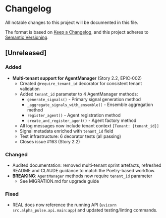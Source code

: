 # Changelog

All notable changes to this project will be documented in this file.

The format is based on [Keep a Changelog](https://keepachangelog.com/en/1.0.0/),
and this project adheres to [Semantic Versioning](https://semver.org/spec/v2.0.0.html).

## [Unreleased]

### Added
- **Multi-tenant support for AgentManager** (Story 2.2, EPIC-002)
  - Created `@require_tenant_id` decorator for consistent tenant validation
  - Added `tenant_id` parameter to 4 AgentManager methods:
    - `generate_signals()` - Primary signal generation method
    - `_aggregate_signals_with_ensemble()` - Ensemble aggregation method
    - `register_agent()` - Agent registration method
    - `create_and_register_agent()` - Agent factory method
  - All log messages now include tenant context `[Tenant: {tenant_id}]`
  - Signal metadata enriched with `tenant_id` field
  - Test infrastructure: 6 decorator tests (all passing)
  - Closes issue #163 (Story 2.2)

### Changed
- Audited documentation: removed multi-tenant sprint artefacts, refreshed README
  and CLAUDE guidance to match the Poetry-based workflow.
- **BREAKING**: `AgentManager` methods now require `tenant_id` parameter
  - See MIGRATION.md for upgrade guide

### Fixed
- REAL docs now reference the running API (`uvicorn src.alpha_pulse.api.main:app`)
  and updated testing/linting commands.
